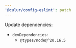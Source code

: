 ```yaml
---
'@culur/config-eslint': patch
---
```


Update dependencies:

- `devDependencies`:
  - `@types/node@^20.16.5`
